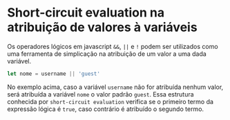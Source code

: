 # Short-circuit evaluation na atribuição de valores à variáveis

Os operadores lógicos em javascript `&&`, `||` e `!` podem ser utilizados como
uma ferramenta de simplicação na atribuição de um valor a uma dada variável.

```javascript
let nome = username || 'guest'
```
No exemplo acima, caso a variável `username` não for atribuída nenhum valor, será
atribuída a variável `nome` o valor padrão `guest`. Essa estrutura conhecida por 
`short-circuit evaluation` verifica se o primeiro termo da expressão lógica é `true`,
caso contrário é atribuído o segundo termo.
